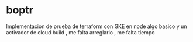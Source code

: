 # boptr
Implementacion de prueba de terraform con GKE en node algo basico  y un activador de  cloud  build , me falta arreglarlo , me falta tiempo 
